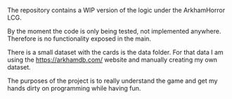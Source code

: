 The repository contains a WIP version of the logic under the ArkhamHorror LCG.

By the moment the code is only being tested, not implemented anywhere. Therefore is no functionality exposed in the main.

There is a small dataset with the cards is the data folder. For that data I am using the https://arkhamdb.com/ website and manually creating my own dataset.

The purposes of the project is to really understand the game and get my hands dirty on programming while having fun.
